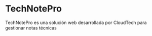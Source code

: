 # TechNotePro
TechNotePro es una solución web desarrollada por CloudTech para gestionar notas técnicas

